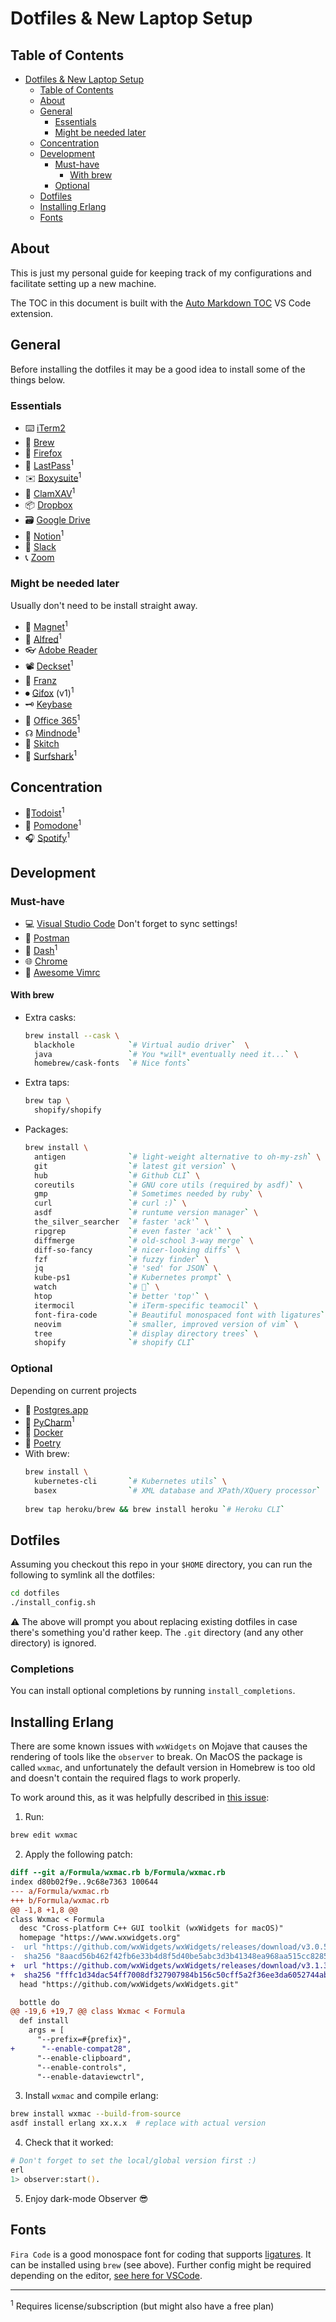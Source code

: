# Dotfiles & New Laptop Setup

## Table of Contents

<!-- TOC -->

- [Dotfiles & New Laptop Setup](#dotfiles--new-laptop-setup)
    - [Table of Contents](#table-of-contents)
    - [About](#about)
    - [General](#general)
        - [Essentials](#essentials)
        - [Might be needed later](#might-be-needed-later)
    - [Concentration](#concentration)
    - [Development](#development)
        - [Must-have](#must-have)
            - [With brew](#with-brew)
        - [Optional](#optional)
    - [Dotfiles](#dotfiles)
    - [Installing Erlang](#installing-erlang)
    - [Fonts](#fonts)

<!-- /TOC -->
## About

This is just my personal guide for keeping track of my configurations and facilitate setting up a new machine.

The TOC in this document is built with the [Auto Markdown TOC](https://marketplace.visualstudio.com/items?itemName=huntertran.auto-markdown-toc) VS Code extension.

## General

Before installing the dotfiles it may be a good idea to install some of the things below.

### Essentials

- ⌨️ [iTerm2](https://www.iterm2.com/)
- 🍺 [Brew](https://brew.sh/)
- 🦊 [Firefox](https://www.mozilla.org/en-US/firefox/new/)
- 🔑 [LastPass](https://lastpass.com/misc_download2.php)<sup>1</sup>
- ✉️ [Boxysuite](https://www.boxysuite.com/)<sup>1</sup>
- 🦠 [ClamXAV](https://www.clamxav.com/)<sup>1</sup>
- 📦 [Dropbox](https://www.dropbox.com/)
- 🗃 [Google Drive](https://www.google.com/drive/download/)
- 📝 [Notion](https://www.notion.so/desktop)<sup>1</sup>
- 💬 [Slack](https://slack.com/intl/en-de/downloads/mac)
- 📞 [Zoom](https://zoom.us/download)

### Might be needed later

Usually don't need to be install straight away.

- 🧲 [Magnet](https://magnet.crowdcafe.com/)<sup>1</sup>
- 🎩 [Alfred](https://www.alfredapp.com/)<sup>1</sup>
- 👓 [Adobe Reader](https://get.adobe.com/uk/reader/)
- 📽 [Deckset](https://www.deckset.com/)<sup>1</sup>
- 📱 [Franz](https://meetfranz.com/)
- ⏺ [Gifox](https://gifox.io/) (v1)<sup>1</sup>
- 🗝 [Keybase](https://keybase.io/docs/the_app/install_macos)
- 💼 [Office 365](https://www.office.com/)<sup>1</sup>
- ☊ [Mindnode](https://mindnode.com/)<sup>1</sup>
- 📸 [Skitch](https://evernote.com/products/skitch)
- 🦈 [Surfshark](https://surfshark.com/)<sup>1</sup>

## Concentration

- 🎯[Todoist](https://todoist.com/downloads/mac)<sup>1</sup>
- 🍅 [Pomodone](https://pomodoneapp.com/download-pomodone-app.html)<sup>1</sup>
- 🎧 [Spotify](https://www.spotify.com/de/download/mac/)<sup>1</sup>

## Development

### Must-have

- 💻 [Visual Studio Code](https://code.visualstudio.com/)
  Don't forget to sync settings!
- 📯 [Postman](https://www.postman.com/downloads/)
- 📑 [Dash](https://kapeli.com/dash)<sup>1</sup>
- 🌐 [Chrome](https://www.google.com/chrome/)
- 📝 [Awesome Vimrc](https://github.com/amix/vimrc)

#### With brew

- Extra casks:
  ```zsh
  brew install --cask \
    blackhole            `# Virtual audio driver`  \
    java                 `# You *will* eventually need it...` \
    homebrew/cask-fonts  `# Nice fonts`
  ```
  
- Extra taps:
  ```zsh
  brew tap \
    shopify/shopify
  ```
  
- Packages:
  ```zsh
  brew install \
    antigen              `# light-weight alternative to oh-my-zsh` \
    git                  `# latest git version` \
    hub                  `# Github CLI` \
    coreutils            `# GNU core utils (required by asdf)` \
    gmp                  `# Sometimes needed by ruby` \
    curl                 `# curl :)` \
    asdf                 `# runtume version manager` \
    the_silver_searcher  `# faster 'ack'` \
    ripgrep              `# even faster 'ack'` \
    diffmerge            `# old-school 3-way merge` \
    diff-so-fancy        `# nicer-looking diffs` \
    fzf                  `# fuzzy finder` \
    jq                   `# 'sed' for JSON` \
    kube-ps1             `# Kubernetes prompt` \
    watch                `# 👀` \
    htop                 `# better 'top'` \
    itermocil            `# iTerm-specific teamocil` \
    font-fira-code       `# Beautiful monospaced font with ligatures` \
    neovim               `# smaller, improved version of vim` \
    tree                 `# display directory trees` \
    shopify              `# shopify CLI`


### Optional

Depending on current projects

- 🐘 [Postgres.app](https://postgresapp.com/)
- 🐍 [PyCharm](https://www.jetbrains.com/pycharm/)<sup>1</sup>
- 🐳 [Docker](https://www.docker.com/products/docker-desktop)
- 📜 [Poetry](https://python-poetry.org/docs/#osx--linux--bashonwindows-install-instructions)
- With brew:
  ```zsh
  brew install \
    kubernetes-cli       `# Kubernetes utils` \
    basex                `# XML database and XPath/XQuery processor`
    
  brew tap heroku/brew && brew install heroku `# Heroku CLI`
  ```

## Dotfiles

Assuming you checkout this repo in your `$HOME` directory, you can run the following to symlink all the dotfiles:

```zsh
cd dotfiles
./install_config.sh
```

⚠️ The above will prompt you about replacing existing dotfiles in case there's something you'd rather keep. The `.git` directory (and any other directory) is ignored.

### Completions

You can install optional completions by running `install_completions`.


## Installing Erlang

There are some known issues with `wxWidgets` on Mojave that causes the rendering of tools like the `observer` to break. On MacOS the package is called `wxmac`, and unfortunately the default version in Homebrew is too old and doesn't contain the required flags to work properly.

To work around this, as it was helpfully described in [this issue](https://github.com/asdf-vm/asdf-erlang/issues/95#issuecomment-593923921):

1. Run:
  ```zsh
  brew edit wxmac
  ```

2. Apply the following patch:
  ```diff
  diff --git a/Formula/wxmac.rb b/Formula/wxmac.rb
  index d80b02f9e..9c68e7363 100644
  --- a/Formula/wxmac.rb
  +++ b/Formula/wxmac.rb
  @@ -1,8 +1,8 @@
  class Wxmac < Formula
    desc "Cross-platform C++ GUI toolkit (wxWidgets for macOS)"
    homepage "https://www.wxwidgets.org"
  -  url "https://github.com/wxWidgets/wxWidgets/releases/download/v3.0.5/wxWidgets-3.0.5.tar.bz2"
  -  sha256 "8aacd56b462f42fb6e33b4d8f5d40be5abc3d3b41348ea968aa515cc8285d813"
  +  url "https://github.com/wxWidgets/wxWidgets/releases/download/v3.1.3/wxWidgets-3.1.3.tar.bz2"
  +  sha256 "fffc1d34dac54ff7008df327907984b156c50cff5a2f36ee3da6052744ab554a"
    head "https://github.com/wxWidgets/wxWidgets.git"
  
    bottle do
  @@ -19,6 +19,7 @@ class Wxmac < Formula
    def install
      args = [
        "--prefix=#{prefix}",
  +      "--enable-compat28",
        "--enable-clipboard",
        "--enable-controls",
        "--enable-dataviewctrl",
  ```

3. Install `wxmac` and compile erlang:
  ```zsh
  brew install wxmac --build-from-source
  asdf install erlang xx.x.x  # replace with actual version
  ```

4. Check that it worked:
  ```zsh
  # Don't forget to set the local/global version first :)
  erl
  1> observer:start().
  ```

5. Enjoy dark-mode Observer 😎

## Fonts

`Fira Code` is a good monospace font for coding that supports [ligatures](https://www.wikiwand.com/en/Ligature_(writing)). It can be installed using `brew` (see above).
Further config might be required depending on the editor, [see here for VSCode](https://github.com/tonsky/FiraCode/wiki/VS-Code-Instructions).

---
<sup>1</sup> Requires license/subscription (but might also have a free plan)
